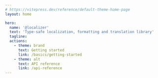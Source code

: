 ```yaml
---
# https://vitepress.dev/reference/default-theme-home-page
layout: home

hero:
  name: '@localizer'
  text: 'Type-safe localization, formatting and translation library'
  tagline:
  actions:
    - theme: brand
      text: Getting started
      link: /basics/getting-started
    - theme: alt
      text: API reference
      link: /api-reference
---
```

